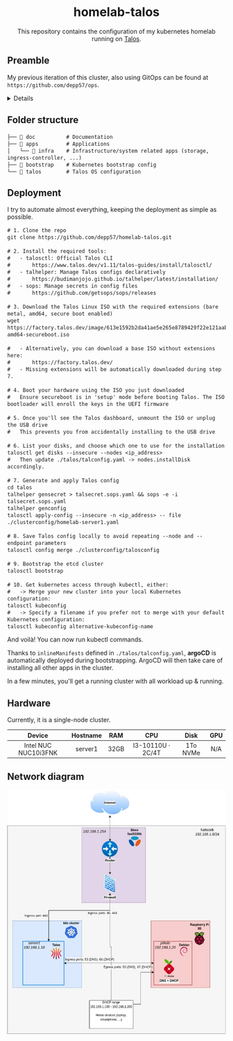 <div align="center">

# homelab-talos

This repository contains the configuration of my kubernetes homelab running on [Talos](https://www.talos.dev/).

</div>

## Preamble

My previous iteration of this cluster, also using GitOps can be found at `https://github.com/depp57/ops`.

<details>

I started this journey during the final year of my studies on October 1st 2023, after a 6-month internship at a company
specializing in Kubernetes and OpenShift. I loved the experience and wanted to learn more by building my own cluster.

![initial commit](doc/initial-commit-ops.png)

I made three major mistakes:

- **Automated... But not enough.** When I moved from my apartment, I understood that I have not automated everything,
  and it will be painful to rebuild everything.
- **No backup for storage.** I lost my data when I moved.
- **All secrets were hardcoded in the git repo.** Initially, to save time, I hardcoded them, planning to address this later.
  Now, the repository is saturated with secrets, preventing me from making it public without first rewriting the entire Git history.

</details>

## Folder structure

```shell
├── 📂 doc          # Documentation
├── 📂 apps         # Applications
│   └── 📂 infra    # Infrastructure/system related apps (storage, ingress-controller, ...)
├── 📂 bootstrap    # Kubernetes bootstrap config
└── 📂 talos        # Talos OS configuration
```

## Deployment

I try to automate almost everything, keeping the deployment as simple as possible.

```shell
# 1. Clone the repo
git clone https://github.com/depp57/homelab-talos.git

# 2. Install the required tools:
#   - talosctl: Official Talos CLI
#       https://www.talos.dev/v1.11/talos-guides/install/talosctl/
#   - talhelper: Manage Talos configs declaratively
#       https://budimanjojo.github.io/talhelper/latest/installation/
#   - sops: Manage secrets in config files
#       https://github.com/getsops/sops/releases

# 3. Download the Talos Linux ISO with the required extensions (bare metal, amd64, secure boot enabled)
wget https://factory.talos.dev/image/613e1592b2da41ae5e265e8789429f22e121aab91cb4deb6bc3c0b6262961245/v1.11.0/metal-amd64-secureboot.iso

#   - Alternatively, you can download a base ISO without extensions here:
#       https://factory.talos.dev/
#   - Missing extensions will be automatically downloaded during step 7.

# 4. Boot your hardware using the ISO you just downloaded
#   Ensure secureboot is in 'setup' mode before booting Talos. The ISO bootloader will enroll the keys in the UEFI firmware

# 5. Once you'll see the Talos dashboard, unmount the ISO or unplug the USB drive
#   This prevents you from accidentally installing to the USB drive

# 6. List your disks, and choose which one to use for the installation
talosctl get disks --insecure --nodes <ip_address>
#   Then update ./talos/talconfig.yaml -> nodes.installDisk accordingly.

# 7. Generate and apply Talos config
cd talos
talhelper gensecret > talsecret.sops.yaml && sops -e -i talsecret.sops.yaml
talhelper genconfig
talosctl apply-config --insecure -n <ip_address> -- file ./clusterconfig/homelab-server1.yaml

# 8. Save Talos config locally to avoid repeating --node and --endpoint parameters
talosctl config merge ./clusterconfig/talosconfig

# 9. Bootstrap the etcd cluster
talosctl bootstrap

# 10. Get kubernetes access through kubectl, either:
#   -> Merge your new cluster into your local Kubernetes configuration:
talosctl kubeconfig
#   -> Specify a filename if you prefer not to merge with your default Kubernetes configuration:
talosctl kubeconfig alternative-kubeconfig-name
```

And voilà! You can now run kubectl commands.

Thanks to `inlineManifests` defined in `./talos/talconfig.yaml`, **argoCD** is automatically deployed during bootstrapping.
ArgoCD will then take care of installing all other apps in the cluster.

In a few minutes, you'll get a running cluster with all workload up & running.

## Hardware

Currently, it is a single-node cluster.

|      **Device**      | **Hostname** | **RAM** |      **CPU**      | **Disk** | **GPU** |
|:--------------------:|:------------:|:-------:|:-----------------:|:--------:|:-------:|
| Intel NUC NUC10i3FNK | server1      | 32GB    | I3-10110U · 2C/4T | 1To NVMe | N/A     |

## Network diagram

![home network](doc/home-network.jpg)
